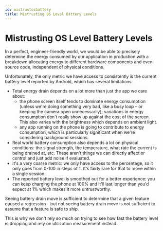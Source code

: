 ```yaml
---
id: mistrustosbattery
title: Mistrusting OS Level Battery Levels
---
```


# Mistrusting OS Level Battery Levels

In a perfect, engineer-friendly world, we would be able to precisely determine the energy consumed by our application in production with a breakdown allocating energy to different hardware components and even source code, independent of physical conditions.

Unfortunately, the only metric we have access to consistently is the current battery level reported by Android, which has several limitations:

- Total energy drain depends on a lot more than just the app we care about:
  - the phone screen itself tends to dominate energy consumption (unless we're doing something very bad, like a busy loop – or keeping the camera open unnecessarily); variations in energy consumption don't really show up against the cost of the screen. This also varies with the brightness which depends on ambient light.
  - any app running on the phone is going to contribute to energy consumption, which is particularly significant when we're considering background sessions.
- Real world battery consumption also depends a lot on physical conditions: the signal strength, the temperature, what rate the current is being drained at, etc. These aren't things we can directly affect or control and just add noise if evaluated.
- It's a very coarse metric: we only have access to the percentage, so it only goes from 0-100 in steps of 1. It's fairly rare for that to move within a single session.
- The reported battery level is smoothed out for a better experience: you can keep charging the phone at 100% and it'll last longer than you'd expect at 1% which makes it more untrustworthy.

Seeing battery drain move is sufficient to determine that a given feature caused a regression – but not seeing battery drain move is not sufficient to assume that a feature is safe to ship.

This is why we don't rely so much on trying to see how fast the battery level is dropping and rely on utilization measurement instead.
